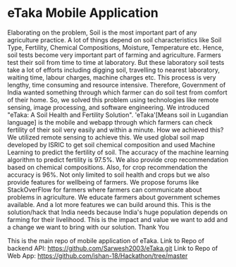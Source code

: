 # eTaka Mobile Application

Elaborating on the problem, Soil is the most important part of any agriculture practice. A lot of things depend on soil characteristics like Soil Type, Fertility, Chemical Compositions, Moisture, Temperature etc. Hence, soil tests become very important part of farming and agriculture. Farmers test their soil from time to time at laboratory. But these laboratory soil tests take a lot of efforts including digging soil, travelling to nearest laboratory, waiting time, labour charges, machine charges etc. This process is very lengthy, time consuming and resource intensive. Therefore, Government of India wanted something through which farmer can do soil test from comfort of their home. So, we solved this problem using technologies like remote sensing, image processing, and software engineering. We introduced "eTaka: A Soil Health and Fertility Solution". 'eTaka'[Means soil in Lugandian language] is the mobile and webapp through which farmers can check fertility of their soil very easily and within a minute. How we achieved this? We utilized remote sensing to achieve this. We used global soil map developed by ISRIC to get soil chemical composition and used Machine Learning to predict the fertility of soil. The accuracy of the machine learning algorithm to predict fertility is 97.5%. We also provide crop recommendation based on chemical compositions. Also, for crop recommendation the accuracy is 96%. Not only limited to soil health and crops but we also provide features for wellbeing of farmers. We propose forums like StackOverFlow for farmers where farmers can communicate about problems in agriculture. We educate farmers about government schemes available. And a lot more features we can build around this. This is the solution/hack that India needs because India's huge population depends on farming for their livelihood. This is the impact and value we want to add and a change we want to bring with our solution. Thank You

This is the main repo of mobile application of eTaka.
Link to Repo of backend API: https://github.com/Sarwesh2003/eTaka.git
Link to Repo of Web App: https://github.com/ishan-18/Hackathon/tree/master

